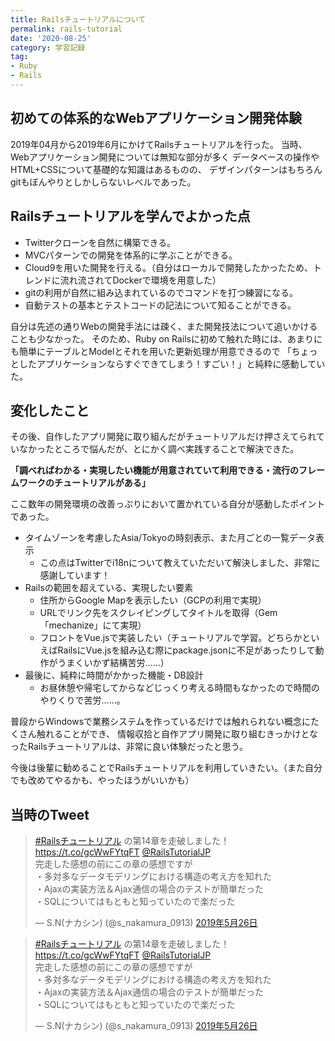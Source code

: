 ```yaml
---
title: Railsチュートリアルについて
permalink: rails-tutorial
date: '2020-08-25'
category: 学習記録
tag:
- Ruby
- Rails
---
```


## 初めての体系的なWebアプリケーション開発体験

2019年04月から2019年6月にかけてRailsチュートリアルを行った。
当時、Webアプリケーション開発については無知な部分が多く
データベースの操作やHTML+CSSについて基礎的な知識はあるものの、
デザインパターンはもちろんgitもぼんやりとしかしらないレベルであった。

## Railsチュートリアルを学んでよかった点

- Twitterクローンを自然に構築できる。
- MVCパターンでの開発を体系的に学ぶことができる。
- Cloud9を用いた開発を行える。（自分はローカルで開発したかったため、トレンドに流れ流されてDockerで環境を用意した）
- gitの利用が自然に組み込まれているのでコマンドを打つ練習になる。
- 自動テストの基本とテストコードの記法について知ることができる。

自分は先述の通りWebの開発手法には疎く、また開発技法について追いかけることも少なかった。
そのため、Ruby on Railsに初めて触れた時には、あまりにも簡単にテーブルとModelとそれを用いた更新処理が用意できるので
「ちょっとしたアプリケーションならすぐできてしまう！すごい！」と純粋に感動していた。

## 変化したこと

その後、自作したアプリ開発に取り組んだがチュートリアルだけ押さえてられていなかったところで悩んだが、とにかく調べ実践することで解決できた。

**「調べればわかる・実現したい機能が用意されていて利用できる・流行のフレームワークのチュートリアルがある」**

ここ数年の開発環境の改善っぷりにおいて置かれている自分が感動したポイントであった。

- タイムゾーンを考慮したAsia/Tokyoの時刻表示、また月ごとの一覧データ表示
  - この点はTwitterでi18nについて教えていただいて解決しました、非常に感謝しています！
- Railsの範囲を超えている、実現したい要素
  - 住所からGoogle Mapを表示したい（GCPの利用で実現）
  - URLでリンク先をスクレイピングしてタイトルを取得（Gem「mechanize」にて実現）
  - フロントをVue.jsで実装したい（チュートリアルで学習。どちらかといえばRailsにVue.jsを組み込む際にpackage.jsonに不足があったりして動作がうまくいかず結構苦労……）
- 最後に、純粋に時間がかかった機能・DB設計
  - お昼休憩や帰宅してからなどじっくり考える時間もなかったので時間のやりくりで苦労……。

普段からWindowsで業務システムを作っているだけでは触れられない概念にたくさん触れることができ、
情報収拾と自作アプリ開発に取り組むきっかけとなったRailsチュートリアルは、非常に良い体験だったと思う。

今後は後輩に勧めることでRailsチュートリアルを利用していきたい。（また自分でも改めてやるかも、やったほうがいいかも）

## 当時のTweet

<blockquote class="twitter-tweet" data-lang="ja" data-theme="dark"><p lang="ja" dir="ltr"><a href="https://twitter.com/hashtag/Rails%E3%83%81%E3%83%A5%E3%83%BC%E3%83%88%E3%83%AA%E3%82%A2%E3%83%AB?src=hash&amp;ref_src=twsrc%5Etfw">#Railsチュートリアル</a> の第14章を走破しました！ <a href="https://t.co/gcWwFYtqFT">https://t.co/gcWwFYtqFT</a> <a href="https://twitter.com/RailsTutorialJP?ref_src=twsrc%5Etfw">@RailsTutorialJP</a><br>完走した感想の前にこの章の感想ですが<br>・多対多なデータモデリングにおける構造の考え方を知れた<br>・Ajaxの実装方法＆Ajax通信の場合のテストが簡単だった<br>・SQLについてはもともと知っていたので楽だった</p>&mdash; S.N(ナカシン) (@s_nakamura_0913) <a href="https://twitter.com/s_nakamura_0913/status/1132641801335058432?ref_src=twsrc%5Etfw">2019年5月26日</a></blockquote> <script async src="https://platform.twitter.com/widgets.js" charset="utf-8"></script>

<blockquote class="twitter-tweet" data-lang="ja" data-theme="dark"><p lang="ja" dir="ltr"><a href="https://twitter.com/hashtag/Rails%E3%83%81%E3%83%A5%E3%83%BC%E3%83%88%E3%83%AA%E3%82%A2%E3%83%AB?src=hash&amp;ref_src=twsrc%5Etfw">#Railsチュートリアル</a> の第14章を走破しました！ <a href="https://t.co/gcWwFYtqFT">https://t.co/gcWwFYtqFT</a> <a href="https://twitter.com/RailsTutorialJP?ref_src=twsrc%5Etfw">@RailsTutorialJP</a><br>完走した感想の前にこの章の感想ですが<br>・多対多なデータモデリングにおける構造の考え方を知れた<br>・Ajaxの実装方法＆Ajax通信の場合のテストが簡単だった<br>・SQLについてはもともと知っていたので楽だった</p>&mdash; S.N(ナカシン) (@s_nakamura_0913) <a href="https://twitter.com/s_nakamura_0913/status/1132641801335058432?ref_src=twsrc%5Etfw">2019年5月26日</a></blockquote> <script async src="https://platform.twitter.com/widgets.js" charset="utf-8"></script>
